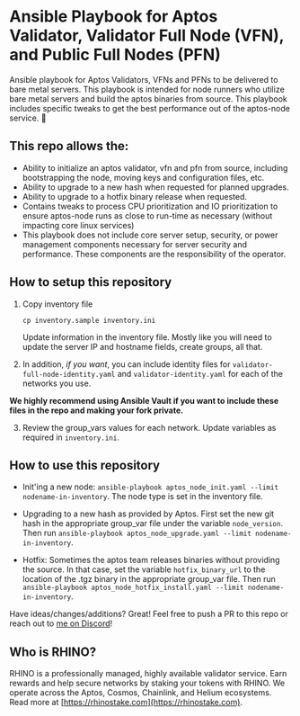 # Ansible Playbook for Aptos Validator, Validator Full Node (VFN), and Public Full Nodes (PFN)

Ansible playbook for Aptos Validators, VFNs and PFNs to be delivered to bare metal servers. This playbook is intended for node runners who utilize bare metal servers and build the aptos binaries from source. This playbook includes specific tweaks to get the best performance out of the aptos-node service. 🚀

## This repo allows the:

- Ability to initialize an aptos validator, vfn and pfn from source, including bootstrapping the node, moving keys and configuration files, etc.
- Ability to upgrade to a new hash when requested for planned upgrades.
- Ability to upgrade to a hotfix binary release when requested.
- Contains tweaks to process CPU prioritization and IO prioritization to ensure aptos-node runs as close to run-time as necessary (without impacting core linux services)
- This playbook does not include core server setup, security, or power management components necessary for server security and performance. These components are the responsibility of the operator.

## How to setup this repository

1. Copy inventory file

    `cp inventory.sample inventory.ini`

    Update information in the inventory file. Mostly like you will need to update the server IP and hostname fields, create groups, all that.

2. In addition, _if you want_, you can include identity files for `validator-full-node-identity.yaml` and `validator-identity.yaml` for each of the networks you use.  

**We highly recommend using Ansible Vault if you want to include these files in the repo and making your fork private.**

3. Review the group_vars values for each network. Update variables as required in `inventory.ini`.

## How to use this repository

- Init'ing a new node:  `ansible-playbook aptos_node_init.yaml --limit nodename-in-inventory`.  The node type is set in the inventory file.

- Upgrading to a new hash as provided by Aptos.  First set the new git hash in the appropriate group_var file under the variable `node_version`.  Then run  `ansible-playbook aptos_node_upgrade.yaml --limit nodename-in-inventory`.

- Hotfix: Sometimes the aptos team releases binaries without providing the source.  In that case, set the variable `hotfix_binary_url` to the location of the .tgz binary in the appropriate group_var file.  Then run `ansible-playbook aptos_node_hotfix_install.yaml --limit nodename-in-inventory`.

Have ideas/changes/additions? Great! Feel free to push a PR to this repo or reach out to [me on Discord](https://discord.gg/SGhQzj5tyz)!

## Who is RHINO?

RHINO is a professionally managed, highly available validator service. Earn rewards and help secure networks by staking your tokens with RHINO. We operate across the Aptos, Cosmos, Chainlink, and Helium ecosystems. Read more at [https://rhinostake.com](https://rhinostake.com).

